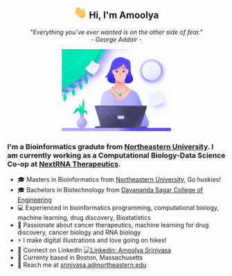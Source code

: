   
<div align="center">
  <h2>
    <img src="https://raw.githubusercontent.com/khaeuk/khaeuk/master/assets/wave.gif" width="30px">  Hi, I'm Amoolya 
  </h2>
</div>  
 
<p float="middle" align="middle">
  <i>"Everything you’ve ever wanted is on the other side of fear."<br>- George Addair -</i>  
</p> 

<p float="middle" align="middle">
<img width=50% " src="https://github.com/amoolya1199/amoolya1199/blob/main/image_processing20201015-26328-2ovoon.gif" alt="GIF here" /></p>
 

<!---![Header image](https://raw.githubusercontent.com/jayrajroshan/jayrajroshan/master/Assets/myHeader.jpg)--->

### I'm a Bioinformatics gradute from [Northeastern University](https://cos.northeastern.edu/master-of-science-in-bioinformatics/). I am currently working as a Computational Biology-Data Science Co-op at [NextRNA Therapeutics](https://www.nextrnatx.com/).  

- 🎓 Masters in Bioinformatics from [Northeastern University](https://cos.northeastern.edu/master-of-science-in-bioinformatics/), Go huskies!
- 🎓 Bachelors in Biotechnology from [Dayananda Sagar College of Engineering](https://www.dsce.edu.in/academics/ug/biotechnology)
- 💻 Experienced in bioinformatics programming, computational biology, machine learning, drug discovery, Biostatistics
- 🌱 Passionate about cancer therapeutics, machine learning for drug discovery, cancer biology and RNA biology
- ⚡  I make digital illustrations and love going on hikes!
- 🔹 Connect on LinkedIn [![Linkedin: Amoolya Srinivasa](https://img.shields.io/badge/-AmoolyaSrinivasa-blue?style=flat-square&logo=Linkedin&logoColor=white&link=https://www.linkedin.com/in/amoolya-srinivasa)](https://www.linkedin.com/in/amoolya-srinivasa) 
- 📍 Currenty based in Boston, Massachusetts
- 🔹 Reach me at srinivasa.a@northeastern.edu



